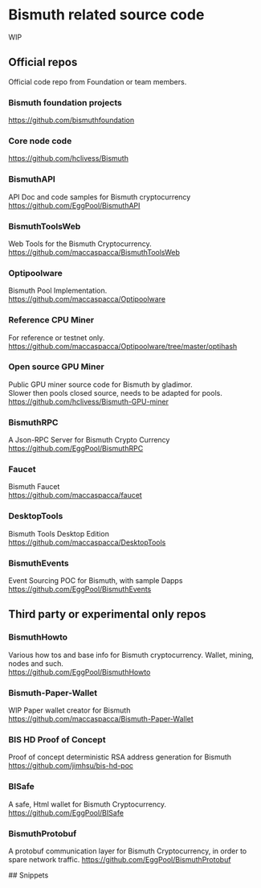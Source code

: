 # Bismuth related source code

WIP

## Official repos
Official code repo from Foundation or team members.

### Bismuth foundation projects
https://github.com/bismuthfoundation

### Core node code
https://github.com/hclivess/Bismuth

### BismuthAPI
API Doc and code samples for Bismuth cryptocurrency  
https://github.com/EggPool/BismuthAPI

### BismuthToolsWeb
Web Tools for the Bismuth Cryptocurrency.  
https://github.com/maccaspacca/BismuthToolsWeb

### Optipoolware
Bismuth Pool Implementation.  
https://github.com/maccaspacca/Optipoolware

### Reference CPU Miner
For reference or testnet only.  
https://github.com/maccaspacca/Optipoolware/tree/master/optihash

### Open source GPU Miner
Public GPU miner source code for Bismuth by gladimor.  
Slower then pools closed source, needs to be adapted for pools.  
https://github.com/hclivess/Bismuth-GPU-miner

### BismuthRPC
A Json-RPC Server for Bismuth Crypto Currency  
https://github.com/EggPool/BismuthRPC

### Faucet
Bismuth Faucet  
https://github.com/maccaspacca/faucet


### DesktopTools
Bismuth Tools Desktop Edition   
https://github.com/maccaspacca/DesktopTools


### BismuthEvents
Event Sourcing POC for Bismuth, with sample Dapps  
https://github.com/EggPool/BismuthEvents


## Third party or experimental only repos

### BismuthHowto
Various how tos and base info for Bismuth cryptocurrency. Wallet, mining, nodes and such.  
https://github.com/EggPool/BismuthHowto

### Bismuth-Paper-Wallet
WIP
Paper wallet creator for Bismuth  
https://github.com/maccaspacca/Bismuth-Paper-Wallet

### BIS HD Proof of Concept
Proof of concept deterministic RSA address generation for Bismuth  
https://github.com/jimhsu/bis-hd-poc

### BISafe
A safe, Html wallet for Bismuth Cryptocurrency.  
https://github.com/EggPool/BISafe

### BismuthProtobuf
A protobuf communication layer for Bismuth Cryptocurrency, in order to spare network traffic. 
https://github.com/EggPool/BismuthProtobuf

## Snippets
